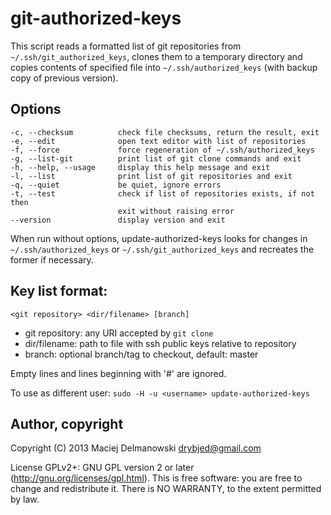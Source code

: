 # git-authorized-keys

This script reads a formatted list of git repositories from
`~/.ssh/git_authorized_keys`, clones them to a temporary directory and copies
contents of specified file into `~/.ssh/authorized_keys` (with backup copy of
previous version).

## Options

    -c, --checksum          check file checksums, return the result, exit
    -e, --edit              open text editor with list of repositories
    -f, --force             force regeneration of ~/.ssh/authorized_keys
    -g, --list-git          print list of git clone commands and exit
    -h, --help, --usage     display this help message and exit
    -l, --list              print list of git repositories and exit
    -q, --quiet             be quiet, ignore errors
    -t, --test              check if list of repositories exists, if not then
                            exit without raising error
    --version               display version and exit

When run without options, update-authorized-keys looks for changes in
`~/.ssh/authorized_keys` or `~/.ssh/git_authorized_keys` and recreates the former
if necessary.

## Key list format:

    <git repository> <dir/filename> [branch]

  - git repository: any URI accepted by `git clone`
  - dir/filename: path to file with ssh public keys relative to repository
  - branch: optional branch/tag to checkout, default: master

Empty lines and lines beginning with '#' are ignored.

To use as different user: `sudo -H -u <username> update-authorized-keys`

## Author, copyright

Copyright (C) 2013 Maciej Delmanowski <drybjed@gmail.com>

License GPLv2+: GNU GPL version 2 or later (http://gnu.org/licenses/gpl.html).
This is free software: you are free to change and redistribute it.
There is NO WARRANTY, to the extent permitted by law.


